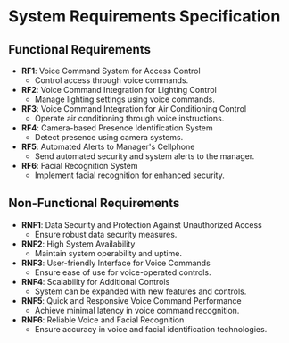 # System Requirements Specification

## Functional Requirements

- **RF1**: Voice Command System for Access Control
  - Control access through voice commands.
- **RF2**: Voice Command Integration for Lighting Control
  - Manage lighting settings using voice commands.
- **RF3**: Voice Command Integration for Air Conditioning Control
  - Operate air conditioning through voice instructions.
- **RF4**: Camera-based Presence Identification System
  - Detect presence using camera systems.
- **RF5**: Automated Alerts to Manager's Cellphone
  - Send automated security and system alerts to the manager.
- **RF6**: Facial Recognition System
  - Implement facial recognition for enhanced security.

## Non-Functional Requirements

- **RNF1**: Data Security and Protection Against Unauthorized Access
  - Ensure robust data security measures.
- **RNF2**: High System Availability
  - Maintain system operability and uptime.
- **RNF3**: User-friendly Interface for Voice Commands
  - Ensure ease of use for voice-operated controls.
- **RNF4**: Scalability for Additional Controls
  - System can be expanded with new features and controls.
- **RNF5**: Quick and Responsive Voice Command Performance
  - Achieve minimal latency in voice command recognition.
- **RNF6**: Reliable Voice and Facial Recognition
  - Ensure accuracy in voice and facial identification technologies.

